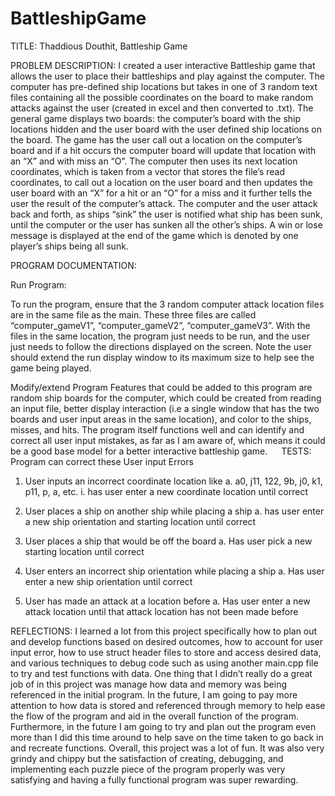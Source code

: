 # BattleshipGame
TITLE: 
Thaddious Douthit, Battleship Game

PROBLEM DESCRIPTION: 
I created a user interactive Battleship game that allows the user to place their battleships and play against the computer. The computer 
has pre-defined ship locations but takes in one of 3 random text files containing all the possible coordinates on the board to make random 
attacks against the user (created in excel and then converted to .txt). The general game displays two boards: the computer’s board with 
the ship locations hidden and the user board with the user defined ship locations on the board. The game has the user call out a location 
on the computer’s board and if a hit occurs the computer board will update that location with an “X” and with miss an “O”. The computer then uses its next location coordinates, which is taken from a vector that stores the file’s read coordinates, to call out a location on the user board and then updates the user board with an “X” for a hit or an “O” for a miss and it further tells the user the result of the computer’s attack. The computer and the user attack back and forth, as ships “sink” the user is 
notified what ship has been sunk, until the computer or the user has sunken all the other’s ships. A win or lose message is displayed at 
the end of the game which is denoted by one player’s ships being all sunk.

PROGRAM DOCUMENTATION: 

Run Program:

To run the program, ensure that the 3 random computer attack location files are in the same file as the main. These three files are 
called “computer_gameV1”, “computer_gameV2”, “computer_gameV3”. With the files in the same location, the program just needs to be run, 
and the user just needs to follow the directions displayed on the screen. Note the user should extend the run display window to its 
maximum size to help see the game being played.

Modify/extend Program
Features that could be added to this program are random ship boards for the computer, which could be created from reading an input 
file, better display interaction (i.e a single window that has the two boards and user input areas in the same location), and color to 
the ships, misses, and hits. The program itself functions well and can identify and correct all user input mistakes, as far as I am aware 
of, which means it could be a good base model for a better interactive battleship game.
 
TESTS: 
Program can correct these User input Errors
1)	User inputs an incorrect coordinate location like
a.	a0, j11, 122, 9b, j0, k1, p11, p, a, etc.
i.	has user enter a new coordinate location until correct

2)	User places a ship on another ship while placing a ship
a.	has user enter a new ship orientation and starting location until correct

3)	User places a ship that would be off the board
a.	Has user pick a new starting location until correct

4)	User enters an incorrect ship orientation while placing a ship 
a.	Has user enter a new ship orientation until correct

5)	User has made an attack at a location before
a.	Has user enter a new attack location until that attack location has not been made before

REFLECTIONS: 
I learned a lot from this project specifically how to plan out and develop functions based on desired outcomes, how to 
account for user input error, how to use struct header files to store and access desired data, and various techniques to 
debug code such as using another main.cpp file to try and test functions with data. One thing that I didn’t really do a great job of in this 
project was manage how data and memory was being referenced in the initial program. In the future, I am going to pay more attention to how data is stored and referenced through memory to help ease the flow of the program and aid in the overall function of the program. Furthermore, in the future I am going to try and plan out the program even more than I did this time around to help save on the time taken to go back in and recreate functions. Overall, this project was a lot of fun. It was also
very grindy and chippy but the satisfaction of creating, debugging, and implementing each puzzle piece of the program properly was very 
satisfying and having a fully functional program was super rewarding.
